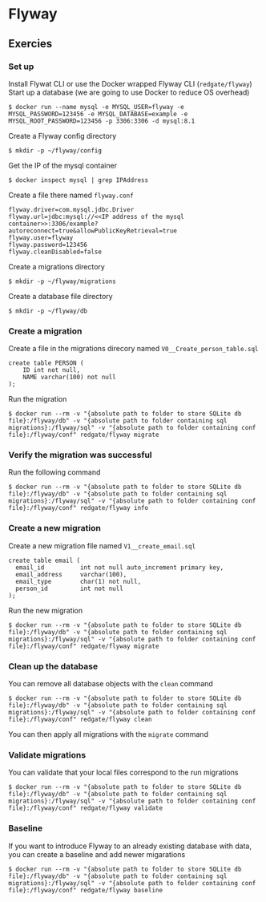 # Flyway

## Exercies

### Set up
Install Flywat CLI or use the Docker wrapped Flyway CLI (`redgate/flyway`)
Start up a database (we are going to use Docker to reduce OS overhead)
```
$ docker run --name mysql -e MYSQL_USER=flyway -e MYSQL_PASSWORD=123456 -e MYSQL_DATABASE=example -e MYSQL_ROOT_PASSWORD=123456 -p 3306:3306 -d mysql:8.1
```
Create a Flyway config directory
```
$ mkdir -p ~/flyway/config
```
Get the IP of the mysql container
```
$ docker inspect mysql | grep IPAddress
```
Create a file there named `flyway.conf`
```
flyway.driver=com.mysql.jdbc.Driver
flyway.url=jdbc:mysql://<<IP address of the mysql container>>:3306/example?autoreconnect=true&allowPublicKeyRetrieval=true
flyway.user=flyway
flyway.password=123456
flyway.cleanDisabled=false
```
Create a migrations directory
```
$ mkdir -p ~/flyway/migrations
```
Create a database file directory
```
$ mkdir -p ~/flyway/db
```

### Create a migration
Create a file in the migrations direcory named `V0__Create_person_table.sql`
```
create table PERSON (
    ID int not null,
    NAME varchar(100) not null
);
```
Run the migration
```
$ docker run --rm -v "{absolute path to folder to store SQLite db file}:/flyway/db" -v "{absolute path to folder containing sql migrations}:/flyway/sql" -v "{absolute path to folder containing conf file}:/flyway/conf" redgate/flyway migrate
```

### Verify the migration was successful
Run the following command
```
$ docker run --rm -v "{absolute path to folder to store SQLite db file}:/flyway/db" -v "{absolute path to folder containing sql migrations}:/flyway/sql" -v "{absolute path to folder containing conf file}:/flyway/conf" redgate/flyway info
```

### Create a new migration
Create a new migration file named `V1__create_email.sql`
```
create table email (
  email_id          int not null auto_increment primary key,
  email_address     varchar(100),
  email_type        char(1) not null,
  person_id         int not null
);
```
Run the new migration
```
$ docker run --rm -v "{absolute path to folder to store SQLite db file}:/flyway/db" -v "{absolute path to folder containing sql migrations}:/flyway/sql" -v "{absolute path to folder containing conf file}:/flyway/conf" redgate/flyway migrate
```

### Clean up the database
You can remove all database objects with the `clean` command
```
$ docker run --rm -v "{absolute path to folder to store SQLite db file}:/flyway/db" -v "{absolute path to folder containing sql migrations}:/flyway/sql" -v "{absolute path to folder containing conf file}:/flyway/conf" redgate/flyway clean
```
You can then apply all migrations with the `migrate` command

### Validate migrations
You can validate that your local files correspond to the run migrations
```
$ docker run --rm -v "{absolute path to folder to store SQLite db file}:/flyway/db" -v "{absolute path to folder containing sql migrations}:/flyway/sql" -v "{absolute path to folder containing conf file}:/flyway/conf" redgate/flyway validate
```

### Baseline
If you want to introduce Flyway to an already existing database with data, you can create a baseline and add newer migarations 
```
$ docker run --rm -v "{absolute path to folder to store SQLite db file}:/flyway/db" -v "{absolute path to folder containing sql migrations}:/flyway/sql" -v "{absolute path to folder containing conf file}:/flyway/conf" redgate/flyway baseline
```

